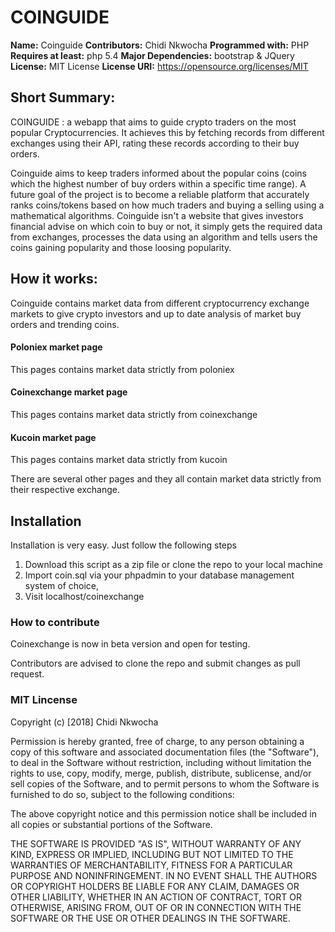 # COINGUIDE

**Name:** Coinguide 
**Contributors:** Chidi Nkwocha
**Programmed with:** PHP
**Requires at least:** php 5.4 
**Major Dependencies:** bootstrap & JQuery
**License:** MIT License
**License URI:** https://opensource.org/licenses/MIT


## Short Summary:

COINGUIDE : a webapp that aims to guide crypto traders on the most popular Cryptocurrencies. It achieves this by fetching records from different exchanges using their API, rating these records according to their buy orders.

Coinguide aims to keep traders informed about the popular coins (coins which the highest number of buy orders within a specific time range). A future goal of the project is to become a reliable platform that accurately ranks coins/tokens based on how much traders and buying a selling using a mathematical algorithms. Coinguide isn't a website that gives investors financial advise on which coin to buy or not, it simply gets the required data from exchanges, processes the data using an algorithm and tells users the coins gaining popularity and those loosing popularity.



## How it works:

Coinguide contains market data from different cryptocurrency exchange markets to give crypto investors and up to date analysis of market buy orders and trending coins.



#### Poloniex market page

This pages contains market data strictly from poloniex



#### Coinexchange market page

This pages contains market data strictly from coinexchange



#### Kucoin market page

This pages contains market data strictly from kucoin



There are several other pages and they all contain market data strictly from their respective exchange.



## Installation

Installation is very easy. Just follow the following steps

1. Download this script as a zip file or clone the repo to your local machine
2. Import coin.sql via your phpadmin to your database management system of choice,
3. Visit localhost/coinexchange



### How to contribute 

Coinexchange is now in beta version and open for testing.

Contributors are advised to clone the repo and submit changes as pull request.



### MIT Lincense

Copyright (c) [2018]  Chidi Nkwocha 

Permission is hereby granted, free of charge, to any person obtaining a copy
of this software and associated documentation files (the "Software"), to deal
in the Software without restriction, including without limitation the rights
to use, copy, modify, merge, publish, distribute, sublicense, and/or sell
copies of the Software, and to permit persons to whom the Software is
furnished to do so, subject to the following conditions:

The above copyright notice and this permission notice shall be included in all
copies or substantial portions of the Software.

THE SOFTWARE IS PROVIDED "AS IS", WITHOUT WARRANTY OF ANY KIND, EXPRESS OR
IMPLIED, INCLUDING BUT NOT LIMITED TO THE WARRANTIES OF MERCHANTABILITY,
FITNESS FOR A PARTICULAR PURPOSE AND NONINFRINGEMENT. IN NO EVENT SHALL THE
AUTHORS OR COPYRIGHT HOLDERS BE LIABLE FOR ANY CLAIM, DAMAGES OR OTHER
LIABILITY, WHETHER IN AN ACTION OF CONTRACT, TORT OR OTHERWISE, ARISING FROM,
OUT OF OR IN CONNECTION WITH THE SOFTWARE OR THE USE OR OTHER DEALINGS IN THE
SOFTWARE.
